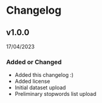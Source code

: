 # Changelog

## v1.0.0 
17/04/2023

### Added or Changed
- Added this changelog :)
- Added license
- Initial dataset upload
- Preliminary stopwords list upload
